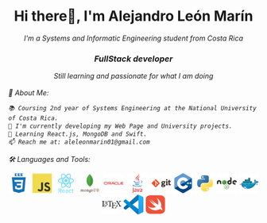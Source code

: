 <div id="header" align="center">
    <h1>Hi there👋, I'm Alejandro León Marín </h1>
    <i>I'm a Systems and Informatic Engineering student from Costa Rica<i>
    <h3>FullStack developer</h3>
</div>
<div align="center">
    <i>Still learning and passionate for what I am doing </i>
</div>
<br/>
🌟 About Me:

    📚 Coursing 2nd year of Systems Engineering at the National University of Costa Rica.
    🔭 I'm currently developing my Web Page and University projects.
    🌱 Learning React.js, MongoDB and Swift.
    📫 Reach me at: aleleonmarin01@gmail.com 

🛠️ Languages and Tools:
<p align="center">
        <img src="https://github.com/devicons/devicon/blob/master/icons/css3/css3-plain-wordmark.svg"  title="CSS3" alt="CSS" width="40" height="40"/>&nbsp;
        <img src="https://github.com/devicons/devicon/blob/master/icons/javascript/javascript-original.svg" title="JavaScript" alt="JavaScript" width="40" height="40"/>&nbsp;
        <img src="https://github.com/devicons/devicon/blob/master/icons/react/react-original-wordmark.svg" title="React" alt="React" width="40" height="40"/>&nbsp;
        <img src="https://github.com/devicons/devicon/blob/master/icons/mongodb/mongodb-original-wordmark.svg" title="Bootstrap" alt="Bootstrap" width="40" height="40"/>&nbsp;
        <img src="https://github.com/devicons/devicon/blob/master/icons/oracle/oracle-original.svg" title="DataBase" alt="DataBase" width="40" height="40"/>&nbsp;
        <img src="https://github.com/devicons/devicon/blob/master/icons/java/java-original-wordmark.svg" title="Java"  alt="Java" width="40" height="40"/>&nbsp;
        <img src="https://github.com/devicons/devicon/blob/master/icons/git/git-original-wordmark.svg" title="Git" **alt="Git" width="40" height="40"/>
        <img src="https://github.com/devicons/devicon/blob/master/icons/cplusplus/cplusplus-original.svg" title="C++" **alt="C++" width="40" height="40"/>
        <img src="https://github.com/devicons/devicon/blob/master/icons/python/python-original.svg" title="Python" **alt="Python" width="40" height="40"/>
        <img src="https://github.com/devicons/devicon/blob/master/icons/nodejs/nodejs-original-wordmark.svg" title="Node.JS" **alt="Node.JS" width="40" height="40"/>
        <img src="https://github.com/devicons/devicon/blob/master/icons/docker/docker-original.svg" title="Docker" **alt="Docker" width="40" height="40"/>
        <img src="https://github.com/devicons/devicon/blob/master/icons/latex/latex-original.svg" title="LaTex" **alt="LaTex" width="40" height="40"/>
        <img src="https://github.com/devicons/devicon/blob/master/icons/vscode/vscode-original.svg" title="Vscode" **alt="Vscode" width="40" height="40"/>
        <img src="https://github.com/devicons/devicon/blob/master/icons/swift/swift-original.svg" title="Vscode" **alt="Vscode" width="40" height="40"/>
</p>

